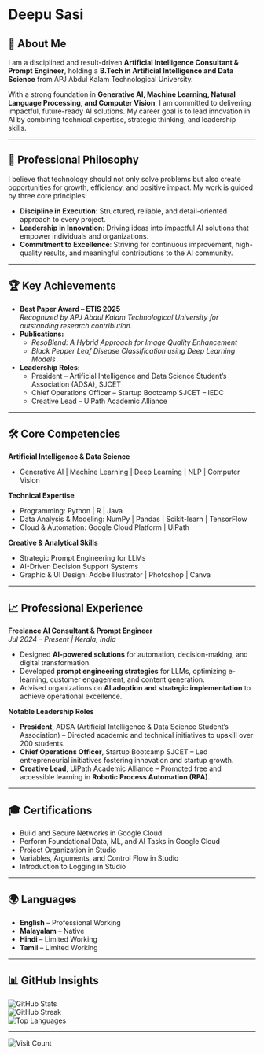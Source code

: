 # Deepu Sasi  

## 🚀 About Me  
I am a disciplined and result-driven **Artificial Intelligence Consultant & Prompt Engineer**, holding a **B.Tech in Artificial Intelligence and Data Science** from APJ Abdul Kalam Technological University.  

With a strong foundation in **Generative AI, Machine Learning, Natural Language Processing, and Computer Vision**, I am committed to delivering impactful, future-ready AI solutions. My career goal is to lead innovation in AI by combining technical expertise, strategic thinking, and leadership skills.  

---

## 🎯 Professional Philosophy  
I believe that technology should not only solve problems but also create opportunities for growth, efficiency, and positive impact. My work is guided by three core principles:  
- **Discipline in Execution**: Structured, reliable, and detail-oriented approach to every project.  
- **Leadership in Innovation**: Driving ideas into impactful AI solutions that empower individuals and organizations.  
- **Commitment to Excellence**: Striving for continuous improvement, high-quality results, and meaningful contributions to the AI community.  

---

## 🏆 Key Achievements  
- **Best Paper Award – ETIS 2025**  
  *Recognized by APJ Abdul Kalam Technological University for outstanding research contribution.*  
- **Publications:**  
  - *ResoBlend: A Hybrid Approach for Image Quality Enhancement*  
  - *Black Pepper Leaf Disease Classification using Deep Learning Models*  
- **Leadership Roles:**  
  - President – Artificial Intelligence and Data Science Student’s Association (ADSA), SJCET  
  - Chief Operations Officer – Startup Bootcamp SJCET – IEDC  
  - Creative Lead – UiPath Academic Alliance  

---

## 🛠 Core Competencies  
**Artificial Intelligence & Data Science**  
- Generative AI | Machine Learning | Deep Learning | NLP | Computer Vision  

**Technical Expertise**  
- Programming: Python | R | Java  
- Data Analysis & Modeling: NumPy | Pandas | Scikit-learn | TensorFlow  
- Cloud & Automation: Google Cloud Platform | UiPath  

**Creative & Analytical Skills**  
- Strategic Prompt Engineering for LLMs  
- AI-Driven Decision Support Systems  
- Graphic & UI Design: Adobe Illustrator | Photoshop | Canva  

---

## 📈 Professional Experience  

**Freelance AI Consultant & Prompt Engineer**  
*Jul 2024 – Present | Kerala, India*  
- Designed **AI-powered solutions** for automation, decision-making, and digital transformation.  
- Developed **prompt engineering strategies** for LLMs, optimizing e-learning, customer engagement, and content generation.  
- Advised organizations on **AI adoption and strategic implementation** to achieve operational excellence.  

**Notable Leadership Roles**  
- **President**, ADSA (Artificial Intelligence & Data Science Student’s Association) – Directed academic and technical initiatives to upskill over 200 students.  
- **Chief Operations Officer**, Startup Bootcamp SJCET – Led entrepreneurial initiatives fostering innovation and startup growth.  
- **Creative Lead**, UiPath Academic Alliance – Promoted free and accessible learning in **Robotic Process Automation (RPA)**.  

---

## 🎓 Certifications  
- Build and Secure Networks in Google Cloud  
- Perform Foundational Data, ML, and AI Tasks in Google Cloud  
- Project Organization in Studio  
- Variables, Arguments, and Control Flow in Studio  
- Introduction to Logging in Studio  

---

## 🌍 Languages  
- **English** – Professional Working  
- **Malayalam** – Native  
- **Hindi** – Limited Working  
- **Tamil** – Limited Working  

---

## 📊 GitHub Insights  
![GitHub Stats](https://github-readme-stats.vercel.app/api?username=Deepu-Sasi&theme=blue-green&hide_border=false&include_all_commits=false&count_private=false)  
![GitHub Streak](https://github-readme-streak-stats.herokuapp.com/?user=Deepu-Sasi&theme=blue-green&hide_border=false)  
![Top Languages](https://github-readme-stats.vercel.app/api/top-langs/?username=Deepu-Sasi&theme=blue-green&hide_border=false&include_all_commits=false&count_private=false&layout=compact)  

---

![Visit Count](https://visitcount.itsvg.in/api?id=Deepu-Sasi&icon=0&color=0)  
